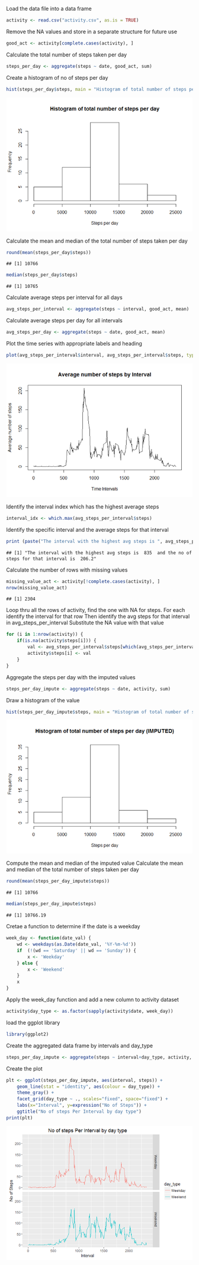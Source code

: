 Load the data file into a data frame

```r
activity <- read.csv("activity.csv", as.is = TRUE)
```

Remove the NA values and store in a separate structure for future use

```r
good_act <- activity[complete.cases(activity), ]
```

Calculate the total number of steps taken per day

```r
steps_per_day <- aggregate(steps ~ date, good_act, sum)
```

Create a histogram of no of steps per day

```r
hist(steps_per_day$steps, main = "Histogram of total number of steps per day", xlab = "Steps per day")
```

![](represear_files/figure-html/unnamed-chunk-4-1.png)<!-- -->

Calculate the mean and median of the total number of steps taken per day

```r
round(mean(steps_per_day$steps))
```

```
## [1] 10766
```


```r
median(steps_per_day$steps)
```

```
## [1] 10765
```

Calculate average steps per interval for all days 

```r
avg_steps_per_interval <- aggregate(steps ~ interval, good_act, mean)
```

Calculate average steps per day for all intervals 

```r
avg_steps_per_day <- aggregate(steps ~ date, good_act, mean)
```

Plot the time series with appropriate labels and heading

```r
plot(avg_steps_per_interval$interval, avg_steps_per_interval$steps, type='l', col=1, main="Average number of steps by Interval", xlab="Time Intervals", ylab="Average number of steps")
```

![](represear_files/figure-html/unnamed-chunk-9-1.png)<!-- -->

Identify the interval index which has the highest average steps

```r
interval_idx <- which.max(avg_steps_per_interval$steps)
```

Identify the specific interval and the average steps for that interval

```r
print (paste("The interval with the highest avg steps is ", avg_steps_per_interval[interval_idx, ]$interval, " and the no of steps for that interval is ", round(avg_steps_per_interval[interval_idx, ]$steps, digits = 1)))
```

```
## [1] "The interval with the highest avg steps is  835  and the no of steps for that interval is  206.2"
```

Calculate the number of rows with missing values

```r
missing_value_act <- activity[!complete.cases(activity), ]
nrow(missing_value_act)
```

```
## [1] 2304
```

Loop thru all the rows of activity, find the one with NA for steps.
For each identify the interval for that row
Then identify the avg steps for that interval in avg_steps_per_interval
Substitute the NA value with that value

```r
for (i in 1:nrow(activity)) {
    if(is.na(activity$steps[i])) {
        val <- avg_steps_per_interval$steps[which(avg_steps_per_interval$interval == activity$interval[i])]
        activity$steps[i] <- val 
    }
}
```

Aggregate the steps per day with the imputed values

```r
steps_per_day_impute <- aggregate(steps ~ date, activity, sum)
```

Draw a histogram of the value 

```r
hist(steps_per_day_impute$steps, main = "Histogram of total number of steps per day (IMPUTED)", xlab = "Steps per day")
```

![](represear_files/figure-html/unnamed-chunk-15-1.png)<!-- -->

Compute the mean and median of the imputed value
Calculate the mean and median of the total number of steps taken per day

```r
round(mean(steps_per_day_impute$steps))
```

```
## [1] 10766
```

```r
median(steps_per_day_impute$steps)
```

```
## [1] 10766.19
```

Cretae a function to determine if the date is a weekday

```r
week_day <- function(date_val) {
    wd <- weekdays(as.Date(date_val, '%Y-%m-%d'))
    if  (!(wd == 'Saturday' || wd == 'Sunday')) {
        x <- 'Weekday'
    } else {
        x <- 'Weekend'
    }
    x
}
```

Apply the week_day function and add a new column to activity dataset

```r
activity$day_type <- as.factor(sapply(activity$date, week_day))
```

load the ggplot library

```r
library(ggplot2)
```

Create the aggregated data frame by intervals and day_type

```r
steps_per_day_impute <- aggregate(steps ~ interval+day_type, activity, mean)
```

Create the plot

```r
plt <- ggplot(steps_per_day_impute, aes(interval, steps)) +
    geom_line(stat = "identity", aes(colour = day_type)) +
    theme_gray() +
    facet_grid(day_type ~ ., scales="fixed", space="fixed") +
    labs(x="Interval", y=expression("No of Steps")) +
    ggtitle("No of steps Per Interval by day type")
print(plt)
```

![](represear_files/figure-html/unnamed-chunk-22-1.png)<!-- -->

